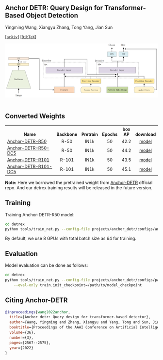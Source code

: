 ## Anchor DETR: Query Design for Transformer-Based Object Detection

Yingming Wang, Xiangyu Zhang, Tong Yang, Jian Sun

[[`arXiv`](https://arxiv.org/abs/2109.07107)] [[`BibTeX`](#citing-anchor-detr)]

<div align="center">
  <img src="./assets/anchor_detr_arch.png"/>
</div><br/>

## Converted Weights
<table><tbody>
<!-- START TABLE -->
<!-- TABLE HEADER -->
<th valign="bottom">Name</th>
<th valign="bottom">Backbone</th>
<th valign="bottom">Pretrain</th>
<th valign="bottom">Epochs</th>
<th valign="bottom">box<br/>AP</th>
<th valign="bottom">download</th>
<!-- TABLE BODY -->
 <tr><td align="left"><a href="configs/anchor_detr_r50_50ep.py">Anchor-DETR-R50</a></td>
<td align="center">R-50</td>
<td align="center">IN1k</td>
<td align="center">50</td>
<td align="center">42.2</td>
<td align="center"> <a href="https://github.com/IDEA-Research/detrex-storage/releases/download/v0.3.0/converted_anchor_detr_r50_50ep.pth">model</a></td>
</tr>
 <tr><td align="left"><a href="configs/detr_r50_dc5_300ep.py">Anchor-DETR-R50-DC5</a></td>
<td align="center">R-50</td>
<td align="center">IN1k</td>
<td align="center">50</td>
<td align="center">44.2</td>
<td align="center"> <a href="https://github.com/IDEA-Research/detrex-storage/releases/download/v0.3.0/converted_anchor_detr_r50_dc5_50ep.pth">model</a></td>
</tr>
 <tr><td align="left"><a href="configs/detr_r101_300ep.py">Anchor-DETR-R101</a></td>
<td align="center">R-101</td>
<td align="center">IN1k</td>
<td align="center">50</td>
<td align="center">43.5</td>
<td align="center"> <a href="https://github.com/IDEA-Research/detrex-storage/releases/download/v0.3.0/converted_anchor_detr_r101_50ep.pth">model</a></td>
</tr>
 <tr><td align="left"><a href="configs/detr_r101_dc5_300ep.py">Anchor-DETR-R101-DC5</a></td>
<td align="center">R-101</td>
<td align="center">IN1k</td>
<td align="center">50</td>
<td align="center">45.1</td>
<td align="center"> <a href="https://github.com/IDEA-Research/detrex-storage/releases/download/v0.3.0/converted_anchor_detr_r101_dc5_50ep.pth">model</a></td>
</tr>
</tbody></table>

**Note:** Here we borrowed the pretrained weight from [Anchor-DETR](https://github.com/megvii-research/AnchorDETR) official repo. And our detrex training results will be released in the future version.

## Training
Training Anchor-DETR-R50 model:
```bash
cd detrex
python tools/train_net.py --config-file projects/anchor_detr/configs/anchor_detr_r50_50ep.py --num-gpus 8
```
By default, we use 8 GPUs with total batch size as 64 for training.

## Evaluation
Model evaluation can be done as follows:
```bash
cd detrex
python tools/train_net.py --config-file projects/anchor_detr/configs/path/to/config.py \
    --eval-only train.init_checkpoint=/path/to/model_checkpoint
```


## Citing Anchor-DETR
```BibTex
@inproceedings{wang2022anchor,
  title={Anchor detr: Query design for transformer-based detector},
  author={Wang, Yingming and Zhang, Xiangyu and Yang, Tong and Sun, Jian},
  booktitle={Proceedings of the AAAI Conference on Artificial Intelligence},
  volume={36},
  number={3},
  pages={2567--2575},
  year={2022}
}
```